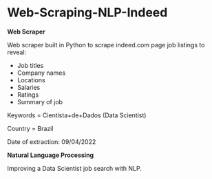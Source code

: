 # Web-Scraping-NLP-Indeed

**Web Scraper**

Web scraper built in Python to scrape indeed.com page job listings to reveal:
- Job titles
- Company names
- Locations
- Salaries
- Ratings
- Summary of job

Keywords = Cientista+de+Dados (Data Scientist)

Country = Brazil

Date of extraction: 09/04/2022


**Natural Language Processing**

Improving a Data Scientist job search with NLP.
